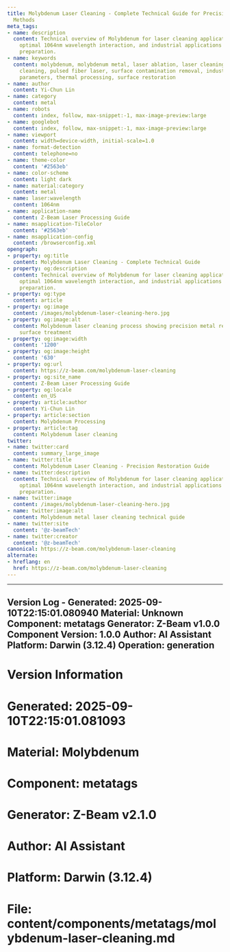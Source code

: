 ```yaml
---
title: Molybdenum Laser Cleaning - Complete Technical Guide for Precision Metal Restoration
  Methods
meta_tags:
- name: description
  content: Technical overview of Molybdenum for laser cleaning applications, including
    optimal 1064nm wavelength interaction, and industrial applications in surface
    preparation.
- name: keywords
  content: molybdenum, molybdenum metal, laser ablation, laser cleaning, non-contact
    cleaning, pulsed fiber laser, surface contamination removal, industrial laser
    parameters, thermal processing, surface restoration
- name: author
  content: Yi-Chun Lin
- name: category
  content: metal
- name: robots
  content: index, follow, max-snippet:-1, max-image-preview:large
- name: googlebot
  content: index, follow, max-snippet:-1, max-image-preview:large
- name: viewport
  content: width=device-width, initial-scale=1.0
- name: format-detection
  content: telephone=no
- name: theme-color
  content: '#2563eb'
- name: color-scheme
  content: light dark
- name: material:category
  content: metal
- name: laser:wavelength
  content: 1064nm
- name: application-name
  content: Z-Beam Laser Processing Guide
- name: msapplication-TileColor
  content: '#2563eb'
- name: msapplication-config
  content: /browserconfig.xml
opengraph:
- property: og:title
  content: Molybdenum Laser Cleaning - Complete Technical Guide
- property: og:description
  content: Technical overview of Molybdenum for laser cleaning applications, including
    optimal 1064nm wavelength interaction, and industrial applications in surface
    preparation.
- property: og:type
  content: article
- property: og:image
  content: /images/molybdenum-laser-cleaning-hero.jpg
- property: og:image:alt
  content: Molybdenum laser cleaning process showing precision metal restoration and
    surface treatment
- property: og:image:width
  content: '1200'
- property: og:image:height
  content: '630'
- property: og:url
  content: https://z-beam.com/molybdenum-laser-cleaning
- property: og:site_name
  content: Z-Beam Laser Processing Guide
- property: og:locale
  content: en_US
- property: article:author
  content: Yi-Chun Lin
- property: article:section
  content: Molybdenum Processing
- property: article:tag
  content: Molybdenum laser cleaning
twitter:
- name: twitter:card
  content: summary_large_image
- name: twitter:title
  content: Molybdenum Laser Cleaning - Precision Restoration Guide
- name: twitter:description
  content: Technical overview of Molybdenum for laser cleaning applications, including
    optimal 1064nm wavelength interaction, and industrial applications in surface
    preparation.
- name: twitter:image
  content: /images/molybdenum-laser-cleaning-hero.jpg
- name: twitter:image:alt
  content: Molybdenum metal laser cleaning technical guide
- name: twitter:site
  content: '@z-beamTech'
- name: twitter:creator
  content: '@z-beamTech'
canonical: https://z-beam.com/molybdenum-laser-cleaning
alternate:
- hreflang: en
  href: https://z-beam.com/molybdenum-laser-cleaning
---
```


---
Version Log - Generated: 2025-09-10T22:15:01.080940
Material: Unknown
Component: metatags
Generator: Z-Beam v1.0.0
Component Version: 1.0.0
Author: AI Assistant
Platform: Darwin (3.12.4)
Operation: generation
---

# Version Information
# Generated: 2025-09-10T22:15:01.081093
# Material: Molybdenum
# Component: metatags
# Generator: Z-Beam v2.1.0
# Author: AI Assistant
# Platform: Darwin (3.12.4)
# File: content/components/metatags/molybdenum-laser-cleaning.md